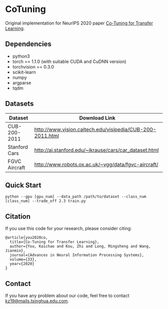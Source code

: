 # CoTuning
Original implementation for NeurIPS 2020 paper [Co-Tuning for Transfer Learning](https://proceedings.neurips.cc//paper/2020/file/c8067ad1937f728f51288b3eb986afaa-Paper.pdf).

## Dependencies
* python3
* torch == 1.1.0 (with suitable CUDA and CuDNN version)
* torchvision == 0.3.0
* scikit-learn
* numpy
* argparse
* tqdm

## Datasets
| Dataset | Download Link |
| -- | -- |
| CUB-200-2011 | http://www.vision.caltech.edu/visipedia/CUB-200-2011.html |
| Stanford Cars | http://ai.stanford.edu/~jkrause/cars/car_dataset.html |
| FGVC Aircraft | http://www.robots.ox.ac.uk/~vgg/data/fgvc-aircraft/ |

## Quick Start
```
python --gpu [gpu_num] --data_path /path/to/dataset --class_num [class_num] --trade_off 2.3 train.py 
```

## Citation
If you use this code for your research, please consider citing:
```
@article{you2020co,
  title={Co-Tuning for Transfer Learning},
  author={You, Kaichao and Kou, Zhi and Long, Mingsheng and Wang, Jianmin},
  journal={Advances in Neural Information Processing Systems},
  volume={33},
  year={2020}
}
```

## Contact
If you have any problem about our code, feel free to contact kz19@mails.tsinghua.edu.com.
